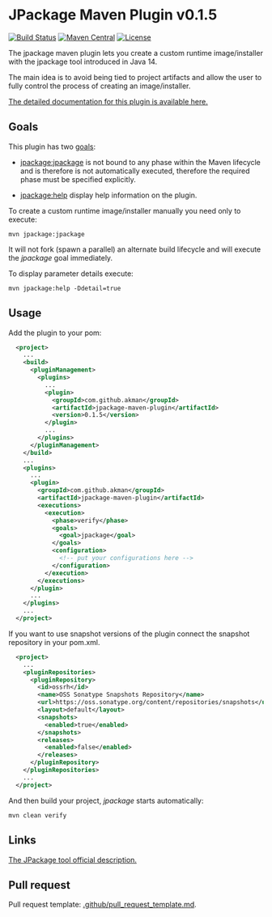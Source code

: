 # JPackage Maven Plugin v0.1.5

[![Build Status][travis_badge]][travis_href]
[![Maven Central][central_badge]][central_href]
[![License][license_badge]][license_href]

The jpackage maven plugin lets you create a custom runtime image/installer with
the jpackage tool introduced in Java 14.

The main idea is to avoid being tied to project artifacts and allow the user
to fully control the process of creating an image/installer.

[The detailed documentation for this plugin is available here.][goals]

## Goals

This plugin has two [goals][goals]:

- [jpackage:jpackage][mojo_jpackage] is not bound to any phase within the Maven
lifecycle and is therefore is not automatically executed, therefore
the required phase must be specified explicitly.

- [jpackage:help][mojo_help] display help information on the plugin.

To create a custom runtime image/installer manually you need only to execute:

```console
mvn jpackage:jpackage
```

It will not fork (spawn a parallel) an alternate build lifecycle and
will execute the *jpackage* goal immediately.

To display parameter details execute:

```console
mvn jpackage:help -Ddetail=true
```

## Usage

Add the plugin to your pom:

```xml
  <project>
    ...
    <build>
      <pluginManagement>
        <plugins>
          ...
          <plugin>
            <groupId>com.github.akman</groupId>
            <artifactId>jpackage-maven-plugin</artifactId>
            <version>0.1.5</version>
          </plugin>
          ...
        </plugins>
      </pluginManagement>
    </build>
    ...
    <plugins>
      ...
      <plugin>
        <groupId>com.github.akman</groupId>
        <artifactId>jpackage-maven-plugin</artifactId>
        <executions>
          <execution>
            <phase>verify</phase>
            <goals>
              <goal>jpackage</goal>
            </goals>
            <configuration>
              <!-- put your configurations here -->
            </configuration>
          </execution>
        </executions>
      </plugin>
      ...
    </plugins>
    ...
  </project>
```

If you want to use snapshot versions of the plugin connect the snapshot
repository in your pom.xml.

```xml
  <project>
    ...
    <pluginRepositories>
      <pluginRepository>
        <id>ossrh</id>
        <name>OSS Sonatype Snapshots Repository</name>
        <url>https://oss.sonatype.org/content/repositories/snapshots</url>
        <layout>default</layout>
        <snapshots>
          <enabled>true</enabled>
        </snapshots>
        <releases>
          <enabled>false</enabled>
        </releases>
      </pluginRepository>
    </pluginRepositories>
    ...
  </project>
```

And then build your project, *jpackage* starts automatically:

```console
mvn clean verify
```

## Links

[The JPackage tool official description.][jpackage]

## Pull request

Pull request template: [.github/pull_request_template.md][pull_request].

[travis_badge]: https://travis-ci.com/akman/jpackage-maven-plugin.svg?branch=v0.1.5
[travis_href]: https://travis-ci.com/akman/jpackage-maven-plugin
[central_badge]: https://img.shields.io/maven-central/v/com.github.akman/jpackage-maven-plugin
[central_href]: https://search.maven.org/artifact/com.github.akman/jpackage-maven-plugin
[license_badge]: https://img.shields.io/github/license/akman/jpackage-maven-plugin.svg
[license_href]: https://github.com/akman/jpackage-maven-plugin/blob/master/LICENSE
[goals]: https://akman.github.io/jpackage-maven-plugin/plugin-info.html
[mojo_jpackage]: https://akman.github.io/jpackage-maven-plugin/jpackage-mojo.html
[mojo_help]: https://akman.github.io/jpackage-maven-plugin/help-mojo.html
[jpackage]: https://docs.oracle.com/en/java/javase/14/jpackage
[pull_request]: https://github.com/akman/jpackage-maven-plugin/blob/master/.github/pull_request_template.md

